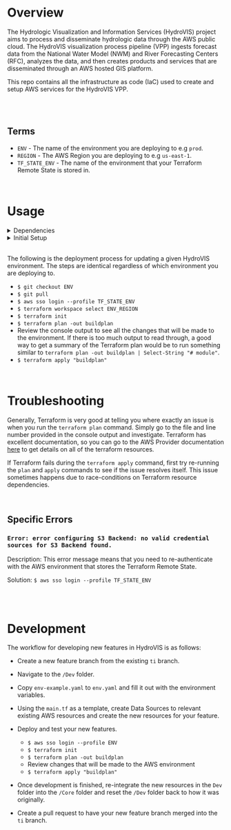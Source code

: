 ﻿# Overview

The Hydrologic Visualization and Information Services (HydroVIS) project aims to process and disseminate hydrologic data through the AWS public cloud. The HydroVIS visualization process pipeline (VPP) ingests forecast data from the National Water Model (NWM) and River Forecasting Centers (RFC), analyzes the data, and then creates products and services that are disseminated through an AWS hosted GIS platform.

This repo contains all the infrastructure as code (IaC) used to create and setup AWS services for the HydroVIS VPP.

<br/>
<br/>

## Terms
- `ENV` - The name of the environment you are deploying to e.g `prod`.
- `REGION` - The AWS Region you are deploying to e.g `us-east-1`.
- `TF_STATE_ENV` - The name of the environment that your Terraform Remote State is stored in.

<br/>

# Usage


<details>
<summary>
  Dependencies
</summary> <br />

- `terraform (v1.2.0+)`
- `aws-cli (v2.5.6+)`
</details>

<details>
<summary>
  Initial Setup
</summary> <br />

Before you can perform deployments to the HydroVIS environment you will need to do the following:

### Setting up the Codebase
1. Clone this repository to your deployment machine.
2. Clone the private ENV storage repository into a folder called `sensitive` at the root of your local copy of this repository.

### Setting up the AWS CLI
1. Download and Install the [AWS CLI](https://docs.aws.amazon.com/cli/latest/userguide/getting-started-install.html)
2. You will need to configure an AWS profile for each of the corresponding `ENV_REGION` combination you will be deploying to. [Here](https://docs.aws.amazon.com/cli/latest/userguide/sso-configure-profile-token.html) are the instuctions on how to set up AWS CLI profiles to use SSO credentials. Simply follow the instructions and name the profiles as the environment and region names.

### Setting up Terraform
1. Download and Install the [Terraform](https://developer.hashicorp.com/terraform/tutorials/aws-get-started/install-cli#install-cli) CLI tool.
2. Navigate to `/Core` in your local copy of this repository.
3. Run `aws sso login --profile TF_STATE_ENV`.
4. Run `terraform init`. This will initialize the remote state backend to give you access to the terraform workspaces for all the cloud environments.

</details>

<br/>

The following is the deployment process for updating a given HydroVIS environment. The steps are identical regardless of which environment you are deploying to.
- `$ git checkout ENV`
- `$ git pull`
- `$ aws sso login --profile TF_STATE_ENV`
- `$ terraform workspace select ENV_REGION`
- `$ terraform init`
- `$ terraform plan -out buildplan`
- Review the console output to see all the changes that will be made to the environment. If there is too much output to read through, a good way to get a summary of the Terraform plan would be to run something similar to `terraform plan -out buildplan | Select-String "# module"`.
- `$ terraform apply "buildplan"`

<br/>

# Troubleshooting

Generally, Terraform is very good at telling you where exactly an issue is when you run the `terraform plan` command. Simply go to the file and line number provided in the console output and investigate. Terraform has excellent documentation, so you can go to the AWS Provider documentation [here](https://registry.terraform.io/providers/hashicorp/aws/latest/docs) to get details on all of the terraform resources.

If Terraform fails during the `terraform apply` command, first try re-running the `plan` and `apply` commands to see if the issue resolves itself. This issue sometimes happens due to race-conditions on Terraform resource dependencies.

<br/>

## Specific Errors
### `Error: error configuring S3 Backend: no valid credential sources for S3 Backend found.`

Description: This error message means that you need to re-authenticate with the AWS environment that stores the Terraform Remote State.

Solution: `$ aws sso login --profile TF_STATE_ENV`

<br/>
<br/>

# Development

The workflow for developing new features in HydroVIS is as follows:

- Create a new feature branch from the existing `ti` branch.
- Navigate to the `/Dev` folder.
- Copy `env-example.yaml` to `env.yaml` and fill it out with the environment variables.
- Using the `main.tf` as a template, create Data Sources to relevant existing AWS resources and create the new resources for your feature.
- Deploy and test your new features.
  - `$ aws sso login --profile ENV`
  - `$ terraform init`
  - `$ terraform plan -out buildplan`
  - Review changes that will be made to the AWS environment
  - `$ terraform apply "buildplan"`

- Once development is finished, re-integrate the new resources in the `Dev` folder into the `/Core` folder and reset the `/Dev` folder back to how it was originally.
- Create a pull request to have your new feature branch merged into the `ti` branch.
